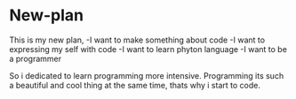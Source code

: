 # New-plan
This is my new plan,
-I want to make something about code
-I want to expressing my self with code
-I want to learn phyton language
-I want to be a programmer

So i dedicated to learn programming more intensive.
Programming its such a beautiful and cool thing at the same time, thats why i start to code.
